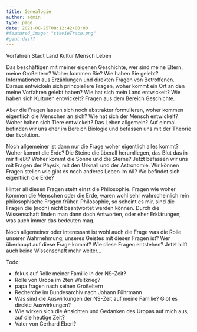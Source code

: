 ```yaml
---
title: Genealogie
author: admin
type: page
date: 2021-08-25T08:12:42+00:00
#featured_image: "stevieTrace.png"
#geht das?? 
---
```



Vorfahren
Stadt
Land
Kultur
Mensch
Leben

Das beschäftigen mit meiner eigenen Geschichte, wer sind meine Eltern, meine Großeltern?
Woher kommen Sie? Wie haben Sie gelebt? Informationen aus Erzählungen und direkten Fragen
von Betroffenen. 
Daraus entwickeln sich prinzpiellere Fragen, woher kommt ein Ort an den meine Vorfahren
gelebt haben? Wie hat sich mein Land entwickelt? Wie haben sich Kulturen entwickelt? Fragen aus dem Bereich Geschichte.

Aber die Fragen lassen sich noch abstrakter formulieren, woher kommen eigentlich die Menschen
an sich? Wie hat sich der Mensch entwickelt? Woher haben sich Tiere entwickelt? Das Leben
allgemein? Auf einmal befinden wir uns eher im Bereich Biologie und befassen uns mit der 
Theorie der Evolution. 

Noch allgemeiner ist dann nur die Frage woher eigentlich alles kommt? Woher kommt die Erde?
Die Steine die überall herumliegen, das Blut das in mir fließt? Woher kommt die Sonne und die Sterne?
Jetzt befassen wir uns mit Fragen der Physik, mit den Urknall und der Astronomie. 
Wir können Fragen stellen wie gibt es noch anderes Leben im All? Wo befindet sich eigentlich die Erde?

Hinter all diesen Fragen steht einst die Philosophie. Fragen wie woher kommen die Menschen oder die Erde, 
waren wohl sehr wahrscheinlich rein philosophische Fragen früher. Philosophie, so scheint es mir, 
sind die Fragen die (noch) nicht beantwortet werden können. Durch die Wissenschaft finden man dann doch Antworten, oder eher
Erklärungen, was auch immer das bedeuten mag. 

Noch allgemeiner oder interessant ist wohl auch die Frage was die Rolle unserer Wahrnehmung, 
unseres Geistes mit diesen Fragen ist? Wer überhaupt auf diese Frage kommt? Wie diese Fragen entstehen?
Jetzt hilft auch keine Wissenschaft mehr weiter...

Todo:
- fokus auf Rolle meiner Familie in der NS-Zeit?
- Rolle von Uropa im 2ten Weltkrieg?
- papa fragen nach seinen Großeltern
- Recherche im Bundesarchiv nach Johann Führmann
- Was sind die Auswirkungen der NS-Zeit auf meine Familie? Gibt es direkte Auswirkungen? 
- Wie wirken sich die Ansichten und Gedanken des Uropas auf mich aus, auf die heutige Zeit?
- Vater von Gerhard Eberl?